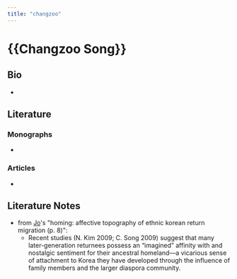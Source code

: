```yaml
---
title: "changzoo"
---
```


# {{Changzoo Song}}

## Bio
- 

## Literature
### Monographs 
- 

### Articles 
- 

## Literature Notes
- from [Jo](005.Authors/Jo.md)'s "homing: affective topography of ethnic korean return migration (p. 8)":
	- Recent studies (N. Kim 2009; C. Song 2009) suggest that many later-generation returnees possess an “imagined” affinity with and nostalgic sentiment for their ancestral homeland—a vicarious sense of attachment to Korea they have developed through the influence of family members and the larger diaspora community.